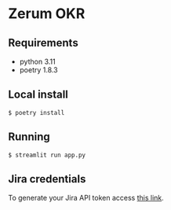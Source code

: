# Zerum OKR

## Requirements

- python 3.11
- poetry 1.8.3

## Local install

```
$ poetry install
```

## Running

```
$ streamlit run app.py
```

## Jira credentials

To generate your Jira API token access [this link](https://id.atlassian.com/manage-profile/security/api-tokens).
